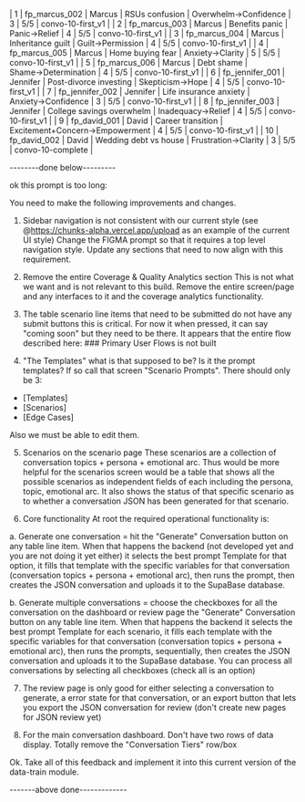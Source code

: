 | 1 | fp_marcus_002 | Marcus | RSUs confusion | Overwhelm→Confidence | 3 | 5/5 | convo-10-first_v1 |
| 2 | fp_marcus_003 | Marcus | Benefits panic | Panic→Relief | 4 | 5/5 | convo-10-first_v1 |
| 3 | fp_marcus_004 | Marcus | Inheritance guilt | Guilt→Permission | 4 | 5/5 | convo-10-first_v1 |
| 4 | fp_marcus_005 | Marcus | Home buying fear | Anxiety→Clarity | 5 | 5/5 | convo-10-first_v1 |
| 5 | fp_marcus_006 | Marcus | Debt shame | Shame→Determination | 4 | 5/5 | convo-10-first_v1 |
| 6 | fp_jennifer_001 | Jennifer | Post-divorce investing | Skepticism→Hope | 4 | 5/5 | convo-10-first_v1 |
| 7 | fp_jennifer_002 | Jennifer | Life insurance anxiety | Anxiety→Confidence | 3 | 5/5 | convo-10-first_v1 |
| 8 | fp_jennifer_003 | Jennifer | College savings overwhelm | Inadequacy→Relief | 4 | 5/5 | convo-10-first_v1 |
| 9 | fp_david_001 | David | Career transition | Excitement+Concern→Empowerment | 4 | 5/5 | convo-10-first_v1 |
| 10 | fp_david_002 | David | Wedding debt vs house | Frustration→Clarity | 3 | 5/5 | convo-10-complete |


--------done below---------

ok this prompt is too long:


You need to make the following improvements and changes.

1. Sidebar navigation is not consistent with our current style (see @https://chunks-alpha.vercel.app/upload as an example of the current UI style)
Change the FIGMA prompt so that it requires a top level navigation style. Update any sections that need to now align with this requirement.


2. Remove the entire Coverage & Quality Analytics section
This is not what we want and is not relevant to this build. Remove the entire screen/page and any interfaces to it and the coverage analytics functionality.

3. The table scenario line items that need to be submitted do not have any submit buttons this is critical. For now it when pressed, it can say "coming soon" but they need to be there. It appears that the entire flow described here: ### Primary User Flows is not built

4. "The Templates" what is that supposed to be? Is it the prompt templates? If so call that screen "Scenario Prompts". There should only be 3:
  * [Templates]
  * [Scenarios]
  * [Edge Cases]

Also we must be able to edit them.

5. Scenarios on the scenario page
These scenarios are a collection of conversation topics + persona + emotional arc. Thus would be more helpful for the scenarios screen would be a table that shows all the possible scenarios as independent fields of each including the persona, topic, emotional arc. It also shows the status of that specific scenario as to whether a conversation JSON has been generated for that scenario. 


6. Core functionality
At root the required operational functionality is:

a. Generate one conversation = hit the "Generate" Conversation button on any table line item. When that happens the backend (not developed yet and you are not doing it yet either) it selects the best prompt Template for that option, it fills that template with the specific variables for that conversation (conversation topics + persona + emotional arc), then runs the prompt, then creates the JSON conversation and uploads it to the SupaBase database.

b. Generate multiple conversations = choose the checkboxes for all the conversation on the dashboard or review page the "Generate" Conversation button on any table line item. When that happens the backend it selects the best prompt Template for each scenario, it fills each template with the specific variables for that conversation (conversation topics + persona + emotional arc), then runs the prompts, sequentially, then creates the JSON conversation and uploads it to the SupaBase database. You can process all conversations by selecting all checkboxes (check all is an option)

7. The review page is only good for either selecting a conversation to generate, a error state for that conversation, or an export button that lets you export the JSON conversation for review (don't create new pages for JSON review yet)

8. For the main conversation dashboard. Don't have two rows of data display. Totally remove the "Conversation Tiers" row/box

Ok. Take all of this feedback and implement it into this current version of the data-train module.



-------above done-------------




